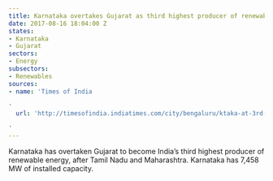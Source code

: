 ```yaml
---
title: Karnataka overtakes Gujarat as third highest producer of renewable energy
date: 2017-08-16 18:04:00 Z
states:
- Karnataka
- Gujarat
sectors:
- Energy
subsectors:
- Renewables
sources:
- name: 'Times of India

'
  url: 'http://timesofindia.indiatimes.com/city/bengaluru/ktaka-at-3rd-spot-in-renewable-energy-production/articleshow/59981631.cms

'
---
```


Karnataka has overtaken Gujarat to become India’s third highest producer of renewable energy, after Tamil Nadu and Maharashtra. Karnataka has 7,458 MW of installed capacity.
